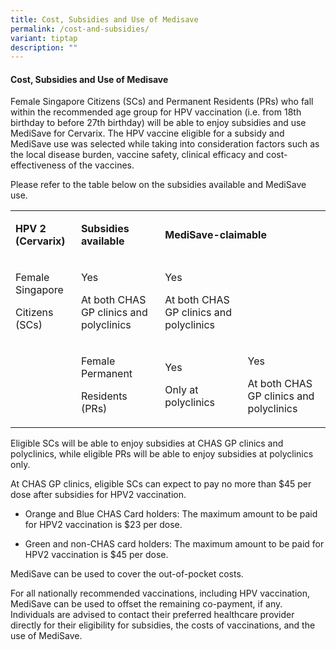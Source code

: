```yaml
---
title: Cost, Subsidies and Use of Medisave
permalink: /cost-and-subsidies/
variant: tiptap
description: ""
---
```

<h4>Cost, Subsidies and Use of Medisave</h4>
<p>Female Singapore Citizens (SCs) and Permanent Residents (PRs) who fall
within the recommended age group for HPV vaccination (i.e. from 18th birthday
to before 27th birthday) will be able to enjoy subsidies and use MediSave
for Cervarix. The HPV vaccine eligible for a subsidy and MediSave use was
selected while taking into consideration factors such as the local disease
burden, vaccine safety, clinical efficacy and cost-effectiveness of the
vaccines.</p>
<p>Please refer to the table below on the subsidies available and MediSave
use.</p>
<table style="minWidth: 100px">
<colgroup>
<col>
<col>
<col>
<col>
</colgroup>
<tbody>
<tr>
<td rowspan="1" colspan="1">
<p><strong>HPV 2 (Cervarix)</strong>
</p>
</td>
<td rowspan="1" colspan="1">
<p><strong>Subsidies available</strong>
</p>
</td>
<td rowspan="1" colspan="2">
<p><strong>MediSave-claimable</strong>
</p>
</td>
</tr>
<tr>
<td rowspan="1" colspan="1">
<p>Female Singapore</p>
<p>Citizens (SCs)</p>
</td>
<td rowspan="1" colspan="1">
<p>Yes</p>
<p>At both CHAS GP clinics and polyclinics</p>
</td>
<td rowspan="1" colspan="1">
<p>Yes</p>
<p>At both CHAS GP clinics and polyclinics</p>
</td>
<td rowspan="1" colspan="1">
<p></p>
</td>
</tr>
<tr>
<td rowspan="1" colspan="1">
<p></p>
</td>
<td rowspan="1" colspan="1">
<p>Female Permanent</p>
<p>Residents (PRs)</p>
</td>
<td rowspan="1" colspan="1">
<p>Yes</p>
<p>Only at polyclinics</p>
</td>
<td rowspan="1" colspan="1">
<p>Yes</p>
<p>At both CHAS GP clinics and polyclinics</p>
</td>
</tr>
</tbody>
</table>
<p>Eligible SCs will be able to enjoy subsidies at CHAS GP clinics and polyclinics,
while eligible PRs will be able to enjoy subsidies at polyclinics only.</p>
<p>At CHAS GP clinics, eligible SCs can expect to pay no more than $45 per
dose after subsidies for HPV2 vaccination.&nbsp;</p>
<ul data-tight="true" class="tight">
<li>
<p>Orange and Blue CHAS Card holders: The maximum amount to be paid for HPV2
vaccination is $23 per dose.&nbsp;</p>
</li>
<li>
<p>Green and non-CHAS card holders: The maximum amount to be paid for HPV2
vaccination is $45 per dose.&nbsp;</p>
</li>
</ul>
<p>MediSave can be used to cover the out-of-pocket costs.&nbsp;</p>
<p>For all nationally recommended vaccinations, including HPV vaccination,
MediSave can be used to offset the remaining co-payment, if any. Individuals
are advised to contact their preferred healthcare provider directly for
their eligibility for subsidies, the costs of vaccinations, and the use
of MediSave.</p>